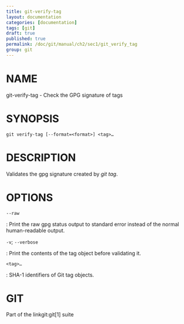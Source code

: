 ```yaml
---
title: git-verify-tag
layout: documentation
categories: [documentation]
tags: [git]
draft: true
published: true
permalink: /doc/git/manual/ch2/sec1/git_verify_tag
group: git
---
```


NAME
====

git-verify-tag - Check the GPG signature of tags

SYNOPSIS
========

    git verify-tag [--format=<format>] <tag>…

DESCRIPTION
===========

Validates the gpg signature created by *git tag*.

OPTIONS
=======

`--raw`

:   Print the raw gpg status output to standard error instead of the normal human-readable output.

`-v`; `--verbose`

:   Print the contents of the tag object before validating it.

`<tag>…`

:   SHA-1 identifiers of Git tag objects.

GIT
===

Part of the linkgit:git\[1\] suite
